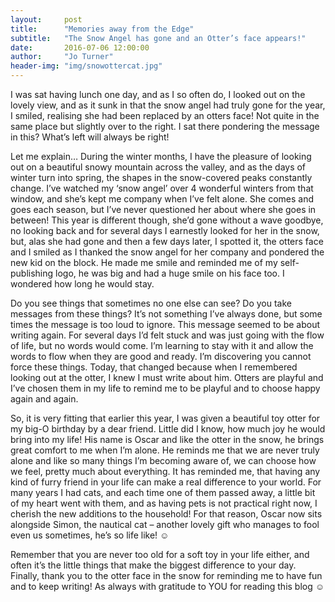 ```yaml
---
layout:     post
title:      "Memories away from the Edge"
subtitle:   "The Snow Angel has gone and an Otter’s face appears!"
date:       2016-07-06 12:00:00
author:     "Jo Turner"
header-img: "img/snowottercat.jpg"
---
```

I was sat having lunch one day, and as I so often do, I looked out on the lovely view, and as it sunk in that the snow angel had truly gone for the year, I smiled, realising she had been replaced by an otters face! Not quite in the same place but slightly over to the right. I sat there pondering the message in this? What’s left will always be right! 

Let me explain… During the winter months, I have the pleasure of looking out on a beautiful snowy mountain across the valley, and as the days of winter turn into spring, the shapes in the snow-covered peaks constantly change. I’ve watched my ‘snow angel’ over 4 wonderful winters from that window, and she’s kept me company when I’ve felt alone.  She comes and goes each season, but I’ve never questioned her about where she goes in between! This year is different though, she’d gone without a wave goodbye, no looking back and for several days I earnestly looked for her in the snow, but, alas she had gone and then a few days later, I spotted it, the otters face and I smiled as I thanked the snow angel for her company and pondered the new kid on the block. He made me smile and reminded me of my self-publishing logo, he was big and had a huge smile on his face too.  I wondered how long he would stay.

Do you see things that sometimes no one else can see? Do you take messages from these things?  It’s not something I’ve always done, but some times the message is too loud to ignore. This message seemed to be about writing again. For several days I’d felt stuck and was just going with the flow of life, but no words would come. I’m learning to stay with it and allow the words to flow when they are good and ready. I’m discovering you cannot force these things. Today, that changed because when I remembered looking out at the otter, I knew I must write about him. Otters are playful and I’ve chosen them in my life to remind me to be playful and to choose happy again and again. 

So, it is very fitting that earlier this year, I was given a beautiful toy otter for my big-O birthday by a dear friend. Little did I know, how much joy he would bring into my life! His name is Oscar and like the otter in the snow, he brings great comfort to me when I’m alone.  He reminds me that we are never truly alone and like so many things I’m becoming aware of, we can choose how we feel, pretty much about everything. It has reminded me, that having any kind of furry friend in your life can make a real difference to your world. For many years I had cats, and each time one of them passed away, a little bit of my heart went with them, and as having pets is not practical right now, I cherish the new additions to the household! For that reason, Oscar now sits alongside Simon, the nautical cat – another lovely gift who manages to fool even us sometimes, he’s so life like! ☺

Remember that you are never too old for a soft toy in your life either, and often it’s the little things that make the biggest difference to your day. Finally, thank you to the otter face in the snow for reminding me to have fun and to keep writing! As always with gratitude to YOU for reading this blog ☺
